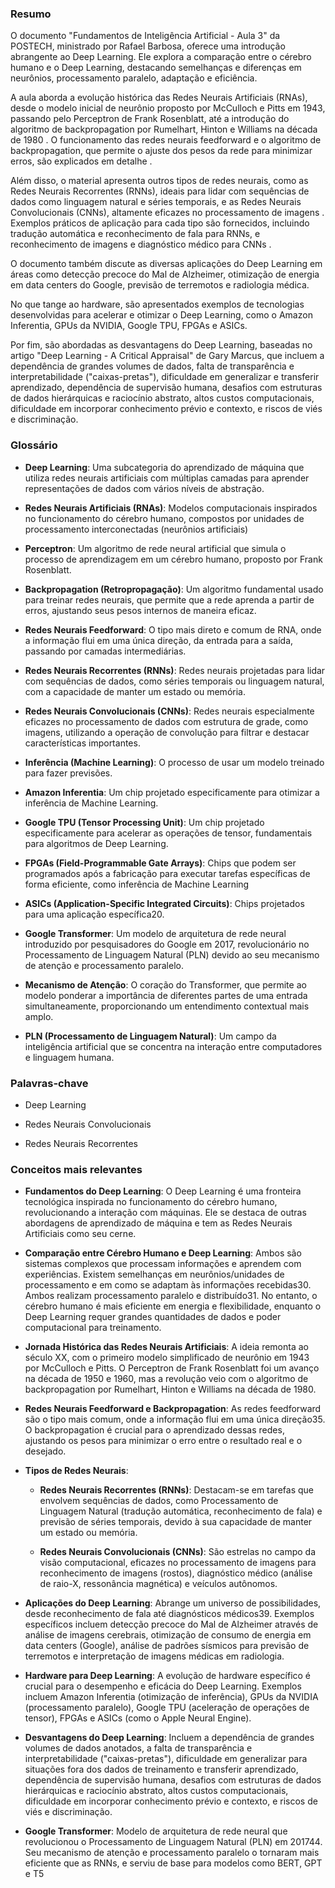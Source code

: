 ### Resumo

O documento "Fundamentos de Inteligência Artificial - Aula 3" da POSTECH, ministrado por Rafael Barbosa, oferece uma introdução abrangente ao Deep Learning. Ele explora a comparação entre o cérebro humano e o Deep Learning, destacando semelhanças e diferenças em neurônios, processamento paralelo, adaptação e eficiência.

A aula aborda a evolução histórica das Redes Neurais Artificiais (RNAs), desde o modelo inicial de neurônio proposto por McCulloch e Pitts em 1943, passando pelo Perceptron de Frank Rosenblatt, até a introdução do algoritmo de backpropagation por Rumelhart, Hinton e Williams na década de 1980 . O funcionamento das redes neurais feedforward e o algoritmo de backpropagation, que permite o ajuste dos pesos da rede para minimizar erros, são explicados em detalhe .

Além disso, o material apresenta outros tipos de redes neurais, como as Redes Neurais Recorrentes (RNNs), ideais para lidar com sequências de dados como linguagem natural e séries temporais, e as Redes Neurais Convolucionais (CNNs), altamente eficazes no processamento de imagens . Exemplos práticos de aplicação para cada tipo são fornecidos, incluindo tradução automática e reconhecimento de fala para RNNs, e reconhecimento de imagens e diagnóstico médico para CNNs .

O documento também discute as diversas aplicações do Deep Learning em áreas como detecção precoce do Mal de Alzheimer, otimização de energia em data centers do Google, previsão de terremotos e radiologia médica.

No que tange ao hardware, são apresentados exemplos de tecnologias desenvolvidas para acelerar e otimizar o Deep Learning, como o Amazon Inferentia, GPUs da NVIDIA, Google TPU, FPGAs e ASICs.

Por fim, são abordadas as desvantagens do Deep Learning, baseadas no artigo "Deep Learning - A Critical Appraisal" de Gary Marcus, que incluem a dependência de grandes volumes de dados, falta de transparência e interpretabilidade ("caixas-pretas"), dificuldade em generalizar e transferir aprendizado, dependência de supervisão humana, desafios com estruturas de dados hierárquicas e raciocínio abstrato, altos custos computacionais, dificuldade em incorporar conhecimento prévio e contexto, e riscos de viés e discriminação.

### Glossário

- **Deep Learning**: Uma subcategoria do aprendizado de máquina que utiliza redes neurais artificiais com múltiplas camadas para aprender representações de dados com vários níveis de abstração.
    
- **Redes Neurais Artificiais (RNAs)**: Modelos computacionais inspirados no funcionamento do cérebro humano, compostos por unidades de processamento interconectadas (neurônios artificiais)
    
- **Perceptron**: Um algoritmo de rede neural artificial que simula o processo de aprendizagem em um cérebro humano, proposto por Frank Rosenblatt.
    
- **Backpropagation (Retropropagação)**: Um algoritmo fundamental usado para treinar redes neurais, que permite que a rede aprenda a partir de erros, ajustando seus pesos internos de maneira eficaz.
    
- **Redes Neurais Feedforward**: O tipo mais direto e comum de RNA, onde a informação flui em uma única direção, da entrada para a saída, passando por camadas intermediárias.
    
- **Redes Neurais Recorrentes (RNNs)**: Redes neurais projetadas para lidar com sequências de dados, como séries temporais ou linguagem natural, com a capacidade de manter um estado ou memória.
    
- **Redes Neurais Convolucionais (CNNs)**: Redes neurais especialmente eficazes no processamento de dados com estrutura de grade, como imagens, utilizando a operação de convolução para filtrar e destacar características importantes.
    
- **Inferência (Machine Learning)**: O processo de usar um modelo treinado para fazer previsões.
    
- **Amazon Inferentia**: Um chip projetado especificamente para otimizar a inferência de Machine Learning.
    
- **Google TPU (Tensor Processing Unit)**: Um chip projetado especificamente para acelerar as operações de tensor, fundamentais para algoritmos de Deep Learning.
    
- **FPGAs (Field-Programmable Gate Arrays)**: Chips que podem ser programados após a fabricação para executar tarefas específicas de forma eficiente, como inferência de Machine Learning
    
- **ASICs (Application-Specific Integrated Circuits)**: Chips projetados para uma aplicação específica20.
    
- **Google Transformer**: Um modelo de arquitetura de rede neural introduzido por pesquisadores do Google em 2017, revolucionário no Processamento de Linguagem Natural (PLN) devido ao seu mecanismo de atenção e processamento paralelo.
    
- **Mecanismo de Atenção**: O coração do Transformer, que permite ao modelo ponderar a importância de diferentes partes de uma entrada simultaneamente, proporcionando um entendimento contextual mais amplo.
    
- **PLN (Processamento de Linguagem Natural)**: Um campo da inteligência artificial que se concentra na interação entre computadores e linguagem humana.
    

### Palavras-chave

- Deep Learning
    
- Redes Neurais Convolucionais 
    
- Redes Neurais Recorrentes 
    

### Conceitos mais relevantes

- **Fundamentos do Deep Learning**: O Deep Learning é uma fronteira tecnológica inspirada no funcionamento do cérebro humano, revolucionando a interação com máquinas. Ele se destaca de outras abordagens de aprendizado de máquina e tem as Redes Neurais Artificiais como seu cerne.
    
- **Comparação entre Cérebro Humano e Deep Learning**: Ambos são sistemas complexos que processam informações e aprendem com experiências. Existem semelhanças em neurônios/unidades de processamento e em como se adaptam às informações recebidas30. Ambos realizam processamento paralelo e distribuído31. No entanto, o cérebro humano é mais eficiente em energia e flexibilidade, enquanto o Deep Learning requer grandes quantidades de dados e poder computacional para treinamento.
    
- **Jornada Histórica das Redes Neurais Artificiais**: A ideia remonta ao século XX, com o primeiro modelo simplificado de neurônio em 1943 por McCulloch e Pitts. O Perceptron de Frank Rosenblatt foi um avanço na década de 1950 e 1960, mas a revolução veio com o algoritmo de backpropagation por Rumelhart, Hinton e Williams na década de 1980.
    
- **Redes Neurais Feedforward e Backpropagation**: As redes feedforward são o tipo mais comum, onde a informação flui em uma única direção35. O backpropagation é crucial para o aprendizado dessas redes, ajustando os pesos para minimizar o erro entre o resultado real e o desejado.
    
- **Tipos de Redes Neurais**:
    - **Redes Neurais Recorrentes (RNNs)**: Destacam-se em tarefas que envolvem sequências de dados, como Processamento de Linguagem Natural (tradução automática, reconhecimento de fala) e previsão de séries temporais, devido à sua capacidade de manter um estado ou memória.
        
    - **Redes Neurais Convolucionais (CNNs)**: São estrelas no campo da visão computacional, eficazes no processamento de imagens para reconhecimento de imagens (rostos), diagnóstico médico (análise de raio-X, ressonância magnética) e veículos autônomos.
        
- **Aplicações do Deep Learning**: Abrange um universo de possibilidades, desde reconhecimento de fala até diagnósticos médicos39. Exemplos específicos incluem detecção precoce do Mal de Alzheimer através de análise de imagens cerebrais, otimização de consumo de energia em data centers (Google), análise de padrões sísmicos para previsão de terremotos e interpretação de imagens médicas em radiologia.
    
- **Hardware para Deep Learning**: A evolução de hardware específico é crucial para o desempenho e eficácia do Deep Learning. Exemplos incluem Amazon Inferentia (otimização de inferência), GPUs da NVIDIA (processamento paralelo), Google TPU (aceleração de operações de tensor), FPGAs e ASICs (como o Apple Neural Engine).
    
- **Desvantagens do Deep Learning**: Incluem a dependência de grandes volumes de dados anotados, a falta de transparência e interpretabilidade ("caixas-pretas"), dificuldade em generalizar para situações fora dos dados de treinamento e transferir aprendizado, dependência de supervisão humana, desafios com estruturas de dados hierárquicas e raciocínio abstrato, altos custos computacionais, dificuldade em incorporar conhecimento prévio e contexto, e riscos de viés e discriminação.
    
- **Google Transformer**: Modelo de arquitetura de rede neural que revolucionou o Processamento de Linguagem Natural (PLN) em 201744. Seu mecanismo de atenção e processamento paralelo o tornaram mais eficiente que as RNNs, e serviu de base para modelos como BERT, GPT e T5